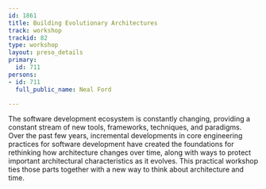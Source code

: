```yaml
---
id: 1861
title: Building Evolutionary Architectures
track: workshop
trackid: 82
type: workshop
layout: preso_details
primary:
  id: 711
persons:
- id: 711
  full_public_name: Neal Ford

---
```

The software development ecosystem is constantly changing, providing a constant stream of new tools, frameworks, techniques, and paradigms. Over the past few years, incremental developments in core engineering practices for software development have created the foundations for rethinking how architecture changes over time, along with ways to protect important architectural characteristics as it evolves. This practical workshop ties those parts together with a new way to think about architecture and time.